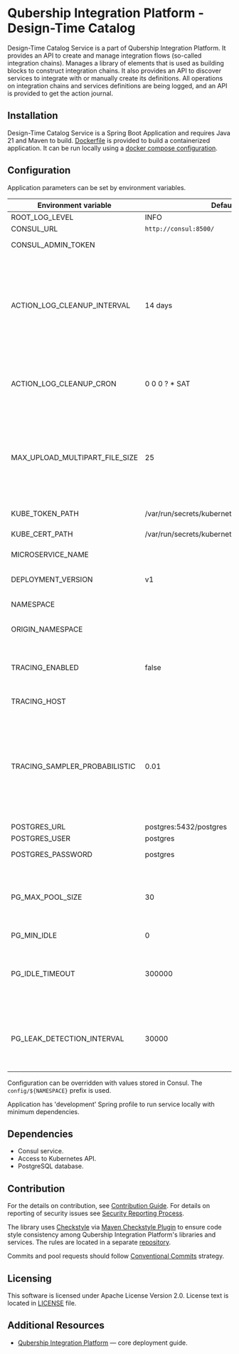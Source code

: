 # Qubership Integration Platform - Design-Time Catalog

Design-Time Catalog Service is a part of Qubership Integration Platform.
It provides an API to create and manage integration flows (so-called integration chains).
Manages a library of elements that is used as building blocks to construct integration chains.
It also provides an API to discover services to integrate with or manually create its definitions.
All operations on integration chains and services definitions are being logged, and an API is provided to get the action journal.

## Installation

Design-Time Catalog Service is a Spring Boot Application and requires Java 21 and Maven to build.
[Dockerfile](Dockerfile) is provided to build a containerized application.
It can be run locally using a [docker compose configuration](https://github.com/Netcracker/qubership-integration-platform).

## Configuration

Application parameters can be set by environment variables.

| Environment variable           | Default value                                        | Description                                                                                                                            |
|--------------------------------|------------------------------------------------------|----------------------------------------------------------------------------------------------------------------------------------------|
| ROOT_LOG_LEVEL                 | INFO                                                 | Logging level                                                                                                                          |
| CONSUL_URL                     | `http://consul:8500/`                                | Consul URL                                                                                                                             |
| CONSUL_ADMIN_TOKEN             |                                                      | Consul assess token                                                                                                                    |
| ACTION_LOG_CLEANUP_INTERVAL    | 14 days                                              | Maximum age of action log records. Records older than specified value will be deleted. Examples: '1 hour', '7 days', '2 years 3 month' |
| ACTION_LOG_CLEANUP_CRON        | 0 0 0 ? * SAT                                        | Action log cleanup task schedule in cron expression format                                                                             |
| MAX_UPLOAD_MULTIPART_FILE_SIZE | 25                                                   | Maximum file size to upload, MB. Limits data size for upload operations like import of integration chain definitions.                  |
| KUBE_TOKEN_PATH                | /var/run/secrets/kubernetes.io/serviceaccount/token  | Kubernetes token path                                                                                                                  |
| KUBE_CERT_PATH                 | /var/run/secrets/kubernetes.io/serviceaccount/ca.crt | Kubernetes certificate path                                                                                                            |
| MICROSERVICE_NAME              |                                                      | Microservice name.                                                                                                                     |
| DEPLOYMENT_VERSION             | v1                                                   | Deployment version for bluegreen.                                                                                                      |
| NAMESPACE                      |                                                      | Kubernetes namespace.                                                                                                                  |
| ORIGIN_NAMESPACE               |                                                      | Origin namespace for bluegreen.                                                                                                        |
| TRACING_ENABLED                | false                                                | If true, enables application tracing via OpenTelemetry protocol.                                                                       |
| TRACING_HOST                   |                                                      | Tracing endpoint URL.                                                                                                                  |
| TRACING_SAMPLER_PROBABILISTIC  | 0.01                                                 | Tracing sampling probability. By default, application samples only 1% of requests to prevent overwhelming the trace backend.           |
| POSTGRES_URL                   | postgres:5432/postgres                               | Database URL                                                                                                                           |
| POSTGRES_USER                  | postgres                                             | Database user                                                                                                                          |
| POSTGRES_PASSWORD              | postgres                                             | Database password                                                                                                                      |
| PG_MAX_POOL_SIZE               | 30                                                   | The maximum number of connections that can be held in the connection pool.                                                             |
| PG_MIN_IDLE                    | 0                                                    |                                                                                                                                        |
| PG_IDLE_TIMEOUT                | 300000                                               | Sets the maximum allowed idle time between queries, when not in a transaction.                                                         |
| PG_LEAK_DETECTION_INTERVAL     | 30000                                                | The maximum number of milliseconds that a client will wait for a connection from the pool.                                             |

Configuration can be overridden with values stored in Consul.
The ```config/${NAMESPACE}``` prefix is used.

Application has 'development' Spring profile to run service locally with minimum dependencies.

## Dependencies

- Consul service.
- Access to Kubernetes API.
- PostgreSQL database.

## Contribution

For the details on contribution, see [Contribution Guide](CONTRIBUTING.md). For details on reporting of security issues see [Security Reporting Process](SECURITY.md).

The library uses [Checkstyle](https://checkstyle.org/) via [Maven Checkstyle Plugin](https://maven.apache.org/plugins/maven-checkstyle-plugin/) to ensure code style consistency among Qubership Integration Platform's libraries and services. The rules are located in a separate [repository](https://github.com/Netcracker/qubership-integration-checkstyle).

Commits and pool requests should follow [Conventional Commits](https://www.conventionalcommits.org/en/v1.0.0/) strategy.

## Licensing

This software is licensed under Apache License Version 2.0. License text is located in [LICENSE](LICENSE) file.

## Additional Resources

- [Qubership Integration Platform](https://github.com/Netcracker/qubership-integration-platform) — сore deployment guide.
